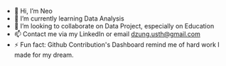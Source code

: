 - 👋 Hi, I’m Neo
- 🌱 I’m currently learning Data Analysis
- 💞️ I’m looking to collaborate on Data Project, especially on Education
- 📫 Contact me via my LinkedIn or email dzung.usth@gmail.com
- ⚡ Fun fact: Github Contribution's Dashboard remind me of hard work I made for my dream.

<!---
Neo-Nguyen-95/Neo-Nguyen-95 is a ✨ special ✨ repository because its `README.md` (this file) appears on your GitHub profile.
You can click the Preview link to take a look at your changes.
--->
